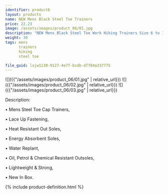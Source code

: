```yaml
---
identifier: product6
layout: products
name: NEW Mens Black Steel Toe Trainers
price: 22.23
image: /assets/images/product_06/01.jpg
description: "NEW Mens Black Steel Toe Work Hiking Trainers Size 6 to 12 UK - RILEY LOW"
weight: 30
tags: mens
      trainers
      hiking
      steel toe

file_guid: lxjw1130-9127-4e7f-bcdb-dff84a337775
---
```


![]({{"/assets/images/product_06/01.jpg" | relative_url}})
![]({{"/assets/images/product_06/02.jpg" | relative_url}})
![]({{"/assets/images/product_06/03.jpg" | relative_url}})

Description:

•	Mens Steel Toe Cap Trainers,

•	Lace Up Fastening,

•	Heat Resistant Out Soles,

•	Energy Absorbent Soles,

•	Water Replant,

•	Oil, Petrol & Chemical Resistant Outsoles,

•	Lightweight & Strong,

•	New In Box.



<div class="call">
        {% include product-definition.html %}
</div>
<br>
<div class="powr-reviews" id="024debe5_1589128446"></div><script src="https://www.powr.io/powr.js?platform=embed"></script>
